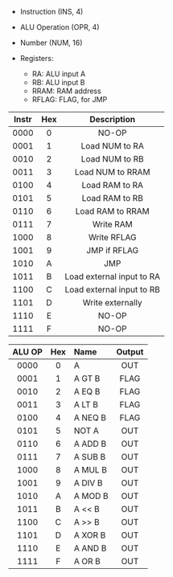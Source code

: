 * Instruction (INS, 4)
* ALU Operation (OPR, 4)
* Number (NUM, 16)

* Registers:
	* RA: ALU input A
	* RB: ALU input B
	* RRAM: RAM address
	* RFLAG: FLAG, for JMP

|Instr |Hex| Description               |
|:----:|:-:|:-------------------------:|
| 0000 | 0 | NO-OP                     |
| 0001 | 1 | Load NUM to RA            |
| 0010 | 2 | Load NUM to RB            |
| 0011 | 3 | Load NUM to RRAM          |
| 0100 | 4 | Load RAM to RA            |
| 0101 | 5 | Load RAM to RB            |
| 0110 | 6 | Load RAM to RRAM          |
| 0111 | 7 | Write RAM                 |
| 1000 | 8 | Write RFLAG               |
| 1001 | 9 | JMP if RFLAG              |
| 1010 | A | JMP                       |
| 1011 | B | Load external input to RA |
| 1100 | C | Load external input to RB |
| 1101 | D | Write externally          |
| 1110 | E | NO-OP                     |
| 1111 | F | NO-OP                     |

|ALU OP|Hex| Name    | Output |
|:----:|:-:|:--------|:------:|
| 0000 | 0 | A       | OUT    |
| 0001 | 1 | A GT B  | FLAG   |
| 0010 | 2 | A EQ B  | FLAG   |
| 0011 | 3 | A LT B  | FLAG   |
| 0100 | 4 | A NEQ B | FLAG   |
| 0101 | 5 | NOT A   | OUT    |
| 0110 | 6 | A ADD B | OUT    |
| 0111 | 7 | A SUB B | OUT    |
| 1000 | 8 | A MUL B | OUT    |
| 1001 | 9 | A DIV B | OUT    |
| 1010 | A | A MOD B | OUT    |
| 1011 | B | A << B  | OUT    |
| 1100 | C | A >> B  | OUT    |
| 1101 | D | A XOR B | OUT    |
| 1110 | E | A AND B | OUT    |
| 1111 | F | A OR B  | OUT    |
